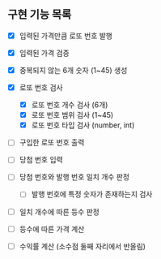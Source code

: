 ## 구현 기능 목록

- [x] 입력된 가격만큼 로또 번호 발행
- [x] 입력된 가격 검증
- [x] 중복되지 않는 6개 숫자 (1~45) 생성
- [x] 로또 번호 검사
    - [x] 로또 번호 개수 검사 (6개)
    - [x] 로또 번호 범위 검사 (1~45)
    - [x] 로또 번호 타입 검사 (number, int)
- [ ] 구입한 로또 번호 출력
- [ ] 당첨 번호 입력
- [ ] 당첨 번호와 발행 번호 일치 개수 판정
    - [ ] 발행 번호에 특정 숫자가 존재하는지 검사
- [ ] 일치 개수에 따른 등수 판정
- [ ] 등수에 따른 가격 계산
- [ ] 수익률 계산 (소수점 둘째 자리에서 반올림)



